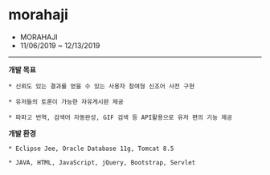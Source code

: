 # morahaji
* MORAHAJI
* 11/06/2019 ~ 12/13/2019
----
**개발 목표**

    * 신뢰도 있는 결과를 얻을 수 있는 사용자 참여형 신조어 사전 구현

    * 유저들의 토론이 가능한 자유게시판 제공

    * 파파고 번역, 검색어 자동완성, GIF 검색 등 API활용으로 유저 편의 기능 제공

**개발 환경**

    * Eclipse Jee, Oracle Database 11g, Tomcat 8.5
    
    * JAVA, HTML, JavaScript, jQuery, Bootstrap, Servlet


